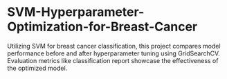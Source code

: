 # SVM-Hyperparameter-Optimization-for-Breast-Cancer
Utilizing SVM for breast cancer classification, this project compares model performance before and after hyperparameter tuning using GridSearchCV. Evaluation metrics like classification report showcase the effectiveness of the optimized model.
